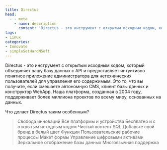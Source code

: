 ```yaml
---
title: Directus
head:
  - - meta
    - name: description
      content: 'Directus - это инструмент с открытым исходным кодом, который объединяет вашу базу данных с API и предоставляет интуитивно понятное приложение администратора для нетехнических пользователей для управления его содержимым. Это то, что вы получите, если смешаете автономную CMS, клиент базы данных и конструктор WebApp. Наша платформа, созданная в 2004 году, поддерживает более миллиона проектов по всему миру, основанных на данных.'
tags:
- Linux
categories:
- Innovate
- simpleSetHardNSoft
---
```



Directus - это инструмент с открытым исходным кодом, который объединяет вашу базу данных с API и предоставляет интуитивно понятное приложение администратора для нетехнических пользователей для управления его содержимым. Это то, что вы получите, если смешаете автономную CMS, клиент базы данных и конструктор WebApp. Наша платформа, созданная в 2004 году, поддерживает более миллиона проектов по всему миру, основанных на данных.

Что делает Directus таким особенным?
> Свобода инноваций
> Все платформы и устройства
> Бесплатно и с открытым исходным кодом
> Чистый контент SQL
> Добавьте свой бренд в белый цвет
Функции
> Пользовательские рабочие процессы
> Макет формы
> Управление цифровыми активами
> Зеркальное отображение базы данных
> Многоязычная поддержка
